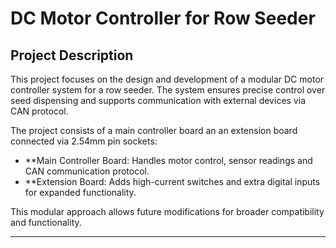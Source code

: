 # DC Motor Controller for Row Seeder

## Project Description
This project focuses on the design and development of a modular DC motor controller system for a row seeder.
The system ensures precise control over seed dispensing and supports communication with external devices via CAN protocol.

The project consists of a main controller board an an extension board connected via 2.54mm pin sockets:
- **Main Controller Board: Handles motor control, sensor readings and CAN communication protocol.
- **Extension Board: Adds high-current switches and extra digital inputs for expanded functionality.

This modular approach allows future modifications for broader compatibility and functionality.

---

